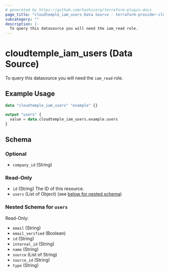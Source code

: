```yaml
---
# generated by https://github.com/hashicorp/terraform-plugin-docs
page_title: "cloudtemple_iam_users Data Source - terraform-provider-cloudtemple"
subcategory: ""
description: |-
  To query this datasource you will need the iam_read role.
---
```


# cloudtemple_iam_users (Data Source)

To query this datasource you will need the `iam_read` role.

## Example Usage

```terraform
data "cloudtemple_iam_users" "example" {}

output "users" {
  value = data.cloudtemple_iam_users.example.users
}
```

<!-- schema generated by tfplugindocs -->
## Schema

### Optional

- `company_id` (String)

### Read-Only

- `id` (String) The ID of this resource.
- `users` (List of Object) (see [below for nested schema](#nestedatt--users))

<a id="nestedatt--users"></a>
### Nested Schema for `users`

Read-Only:

- `email` (String)
- `email_verified` (Boolean)
- `id` (String)
- `internal_id` (String)
- `name` (String)
- `source` (List of String)
- `source_id` (String)
- `type` (String)


